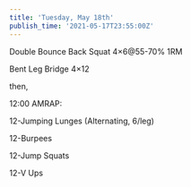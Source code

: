 ```yaml
---
title: 'Tuesday, May 18th'
publish_time: '2021-05-17T23:55:00Z'
---
```


Double Bounce Back Squat 4×6\@55-70% 1RM

Bent Leg Bridge 4×12

then,

12:00 AMRAP:

12-Jumping Lunges (Alternating, 6/leg)

12-Burpees

12-Jump Squats

12-V Ups
